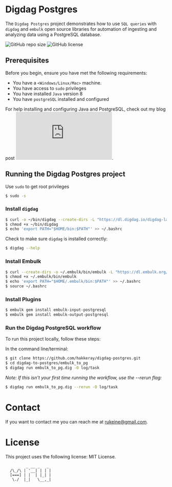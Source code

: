 # Digdag Postgres

The `Digdag Postgres` project demonstrates how to use `SQL queries` with `digdag` and `embulk` open source libraries for automation of ingesting and analyzing data using a PostgreSQL database.

![GitHub repo size](https://img.shields.io/github/repo-size/hakkeray/digdag-postgres)
![GitHub license](https://img.shields.io/github/license/hakkeray/digdag-postgres?color=black)

## Prerequisites

Before you begin, ensure you have met the following requirements:

* You have a `<Windows/Linux/Mac>` machine.
* You have access to `sudo` privileges
* You have installed `Java` version 8
* You have `postgreSQL` installed and configured

For help installing and configuring Java and PostgreSQL, check out my blog post ![Digdag PostgreSQL Tutorial](https://www.hakkeray.com/datascience/2020/07/26/digdag-postgresql-tutorial.html).

## Running the Digdag Postgres project

Use `sudo` to get root privileges

```bash
$ sudo -s
```

### Install `digdag`

```bash
$ curl -o ~/bin/digdag --create-dirs -L "https://dl.digdag.io/digdag-latest"
$ chmod +x ~/bin/digdag
$ echo 'export PATH="$HOME/bin:$PATH"' >> ~/.bashrc
```

Check to make sure `digdag` is installed correctly:

```bash
$ digdag --help
```

### Install Embulk

```bash
$ curl --create-dirs -o ~/.embulk/bin/embulk -L "https://dl.embulk.org/embulk-latest.jar"
$ chmod +x ~/.embulk/bin/embulk
$ echo 'export PATH="$HOME/.embulk/bin:$PATH"' >> ~/.bashrc
$ source ~/.bashrc
```

### Install Plugins

```bash
$ embulk gem install embulk-input-postgresql
$ embulk gem install embulk-output-postgresql
```

### Run the Digdag PostgreSQL workflow

To run this project locally, follow these steps:

In the command line/terminal:

```bash
$ git clone https://github.com/hakkeray/digdag-postgres.git
$ cd digdag-to-postgres/embulk_to_pg
$ digdag run embulk_to_pg.dig -O log/task
```

*Note: If this isn't your first time running the workflow, use the --rerun flag:*

```bash
$ digdag run embulk_to_pg.dig --rerun -O log/task
```

# Contact
If you want to contact me you can reach me at rukeine@gmail.com.

# License
This project uses the following license: MIT License.

```
         _ __ _   _
  /\_/\ | '__| | | |
  [===] | |  | |_| |
   \./  |_|   \__,_|
```

